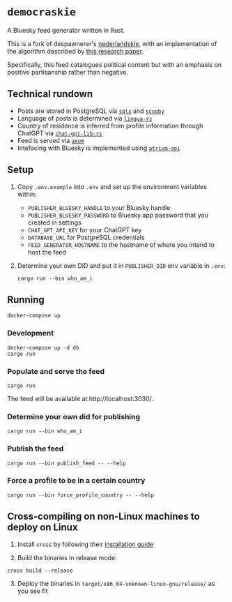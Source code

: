# `democraskie`

A Bluesky feed generator written in Rust.

This is a fork of despawnerer's [nederlandskie](https://github.com/despawnerer/nederlandskie), with an implementation of the algorithm described by [this research paper](https://arxiv.org/pdf/2307.13912).

Specifically, this feed catalogues political content but with an emphasis on positive partisanship rather than negative.

## Technical rundown

- Posts are stored in PostgreSQL via [`sqlx`](https://crates.io/crates/sqlx) and [`scooby`](https://crates.io/crates/scooby)
- Language of posts is determined via [`lingua-rs`](https://crates.io/crates/lingua)
- Country of residence is inferred from profile information through ChatGPT via [`chat-gpt-lib-rs`](https://crates.io/crates/chat-gpt-lib-rs)
- Feed is served via [`axum`](https://crates.io/crates/axum)
- Intefacing with Bluesky is implemented using [`atrium-api`](https://crates.io/crates/atrium-api)

## Setup

1. Copy `.env.example` into `.env` and set up the environment variables within:

   - `PUBLISHER_BLUESKY_HANDLE` to your Bluesky handle
   - `PUBLISHER_BLUESKY_PASSWORD` to Bluesky app password that you created in settings
   - `CHAT_GPT_API_KEY` for your ChatGPT key
   - `DATABASE_URL` for PostgreSQL credentials
   - `FEED_GENERATOR_HOSTNAME` to the hostname of where you intend to host the feed

2. Determine your own DID and put it in `PUBLISHER_DID` env variable in `.env`:

   ```
   cargo run --bin who_am_i
   ```

## Running

```
docker-compose up
```

### Development

```
docker-compose up -d db
cargo run
```

### Populate and serve the feed

`cargo run`

The feed will be available at http://localhost:3030/.

### Determine your own did for publishing

`cargo run --bin who_am_i`

### Publish the feed

`cargo run --bin publish_feed -- --help`

### Force a profile to be in a certain country

`cargo run --bin force_profile_country -- --help`

## Cross-compiling on non-Linux machines to deploy on Linux

1. Install `cross` by following their [installation guide](https://github.com/cross-rs/cross)

2. Build the binaries in release mode:

  ```
  cross build --release
  ```

3. Deploy the binaries in `target/x86_64-unknown-linux-gnu/release/` as you see fit
